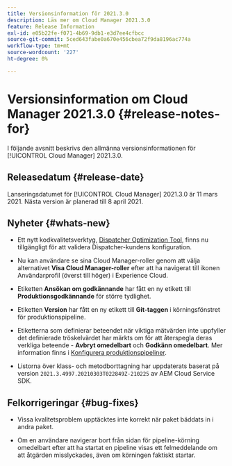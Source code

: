 ```yaml
---
title: Versionsinformation för 2021.3.0
description: Läs mer om Cloud Manager 2021.3.0
feature: Release Information
exl-id: e05b22fe-f071-4b69-9db1-e3d7ee4cfbcc
source-git-commit: 5ced643fabe0a670e456cbea72f9da8196ac774a
workflow-type: tm+mt
source-wordcount: '227'
ht-degree: 0%

---
```


# Versionsinformation om Cloud Manager 2021.3.0 {#release-notes-for}

I följande avsnitt beskrivs den allmänna versionsinformationen för [!UICONTROL Cloud Manager] 2021.3.0.

## Releasedatum {#release-date}

Lanseringsdatumet för [!UICONTROL Cloud Manager] 2021.3.0 är 11 mars 2021.
Nästa version är planerad till 8 april 2021.

## Nyheter {#whats-new}

* Ett nytt kodkvalitetsverktyg, [Dispatcher Optimization Tool](https://experienceleague.adobe.com/en/docs/experience-manager-cloud-manager/content/using/custom-code-quality-rules#dispatcher-optimization-tool-rules), finns nu tillgängligt för att validera Dispatcher-kundens konfiguration.

* Nu kan användare se sina Cloud Manager-roller genom att välja alternativet **Visa Cloud Manager-roller** efter att ha navigerat till ikonen Användarprofil (överst till höger) i Experience Cloud.

* Etiketten **Ansökan om godkännande** har fått en ny etikett till **Produktionsgodkännande** för större tydlighet.

* Etiketten **Version** har fått en ny etikett till **Git-taggen** i körningsfönstret för produktionspipeline.

* Etiketterna som definierar beteendet när viktiga mätvärden inte uppfyller det definierade tröskelvärdet har märkts om för att återspegla deras verkliga beteende - **Avbryt omedelbart** och **Godkänn omedelbart**. Mer information finns i [Konfigurera produktionspipeliner](/help/using/production-pipelines.md).

* Listorna över klass- och metodborttagning har uppdaterats baserat på version `2021.3.4997.20210303T022849Z-210225` av AEM Cloud Service SDK.

## Felkorrigeringar {#bug-fixes}

* Vissa kvalitetsproblem upptäcktes inte korrekt när paket bäddats in i andra paket.

* Om en användare navigerar bort från sidan för pipeline-körning omedelbart efter att ha startat en pipeline visas ett felmeddelande om att åtgärden misslyckades, även om körningen faktiskt startar.
